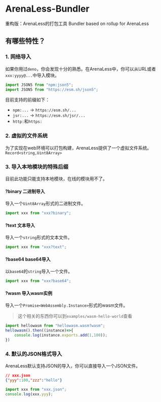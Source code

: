 # ArenaLess-Bundler

重构版：ArenaLess的打包工具
Bundler based on rollup for ArenaLess

## 有哪些特性？
### 1. 网络导入
如果你用过`deno`，你会发现十分的熟悉。在ArenaLess中，你可以从URL或者`xxx:yyyy@...`中导入模块。
```typescript
import JSON5 from "npm:json5";
import JSON5 from "https://esm.sh/json5";
```
目前支持的前缀如下：
- `npm:...` -> `https://esm.sh/...`
- `jsr:...` -> `https://esm.sh/jsr/...`
- `http:`和`https:`

### 2. 虚拟的文件系统
为了实现在web环境可以打包构建，ArenaLess提供了一个虚拟文件系统。`Record<string,Uint8Array>`

### 3. 导入本地模块的特殊后缀
目前此功能只能支持本地模块，在线的模块用不了。
#### ?binary 二进制导入
导入一个`Uint8Array`形式的二进制文件。
```typescript
import xxx from "xxx?binary";
```
#### ?text 文本导入
导入一个`string`形式的文本文件。
```typescript
import xxx from "xxx?text";
```
#### ?base64 base64导入
以`base64`的`string`导入一个文件。 
```typescript
import xxx from "xxx?base64";
```
#### ?wasm 导入wasm实例
导入一个`Promise<WebAssembly.Instance>`形式的wasm文件。
> 这个相关的东西你可以到`examples/wasm-hello-world`查看
```typescript
import hellowasm from "hellowasm.wasm?wasm";
hellowasm().then((instance)=>{
    console.log(instance.exports.add(1,100));
})
```
### 4. 默认的JSON格式导入
ArenaLess默认支持JSON的导入，你可以直接导入一个JSON文件。
```json
// xxx.json
{"yyy":100,"zzz":"hello"}
```
```typescript
import xxx from "xxx.json";
console.log(xxx.yyy);
```
